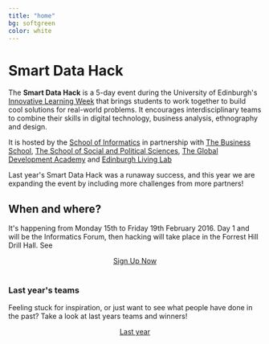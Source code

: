 ```yaml
---
title: "home"
bg: softgreen     
color: white  
---
```


# Smart Data Hack


The **Smart Data Hack** is a 5-day event during the University of Edinburgh's [Innovative Learning Week](http://www.innovativelearning.ed.ac.uk/smart-data-hack) that brings students to work together to build cool solutions for real-world problems. It encourages interdisciplinary teams to combine their skills in digital technology, business analysis, ethnography and design.

It is hosted by the [School of Informatics](http://www.ed.ac.uk/schools-departments/informatics/) in partnership with [The Business School](http://www.business-school.ed.ac.uk/), [The School of Social and Political Sciences](http://www.sps.ed.ac.uk), [The Global Development Academy](http://www.ed.ac.uk/schools-departments/global-development) and [Edinburgh Living Lab](hgttp://edinburghlivinglab.org)

Last year's Smart Data Hack was a runaway success, and this year we are expanding the event by including more challenges from more partners!

## When and where?

It's happening from Monday 15th to Friday 19th February 2016. Day 1 and will be the Informatics Forum, then hacking will take place in the Forrest Hill Drill Hall. See 

<div style="text-align: center">
<a href="https://www.events.ed.ac.uk/index.cfm?event=book&scheduleId=18656" class="btn btn-lg btn-primary">Sign Up Now</a>
</div>
<br/>

### Last year's teams

Feeling stuck for inspiration, or just want to see what people have done in the past? Take a look at last years teams and winners!

<div style="text-align: center">
<a href="{{site.url}}/2015" class="btn btn-lg btn-primary">Last year</a>
</div>
